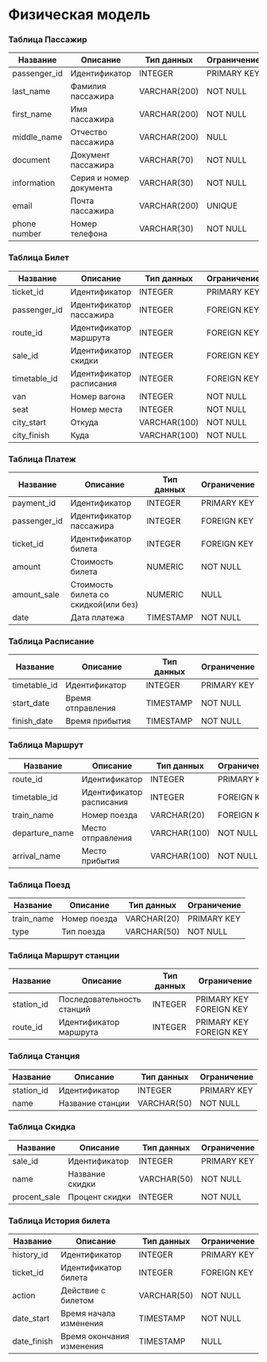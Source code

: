 # Физическая модель #

### Таблица Пассажир ###

|   Название    |    Описание   |  Тип данных   | Ограничение   |
| ------------- | ------------- | ------------- | ------------- |
| passenger_id  | Идентификатор | INTEGER       | PRIMARY KEY   |
| last_name     | Фамилия пассажира  | VARCHAR(200) | NOT NULL  |
| first_name     | Имя пассажира  | VARCHAR(200) | NOT NULL  |
| middle_name     | Отчество пассажира  | VARCHAR(200) | NULL  |
| document     | Документ пассажира  | VARCHAR(70) | NOT NULL  |
| information     | Серия и номер документа  | VARCHAR(30) | NOT NULL  |
| email     | Почта пассажира  | VARCHAR(200) | UNIQUE  |
| phone number     | Номер телефона  | VARCHAR(30) | NOT NULL  |


### Таблица Билет ###

|   Название    |    Описание   |  Тип данных   | Ограничение   |
| ------------- | ------------- | ------------- | ------------- |
| ticket_id  | Идентификатор | INTEGER       | PRIMARY KEY   |
| passenger_id     | Идентификатор пассажира  | INTEGER | FOREIGN KEY |
| route_id     | Идентификатор маршрута  | INTEGER | FOREIGN KEY |
| sale_id     | Идентификатор скидки  | INTEGER | FOREIGN KEY |
| timetable_id     | Идентификатор расписания  | INTEGER | FOREIGN KEY |
| van     | Номер вагона  | INTEGER | NOT NULL |
| seat     | Номер места | INTEGER | NOT NULL |
| city_start     | Откуда | VARCHAR(100) | NOT NULL |
| city_finish    | Куда | VARCHAR(100) | NOT NULL |



### Таблица Платеж ###

|   Название    |    Описание   |  Тип данных   | Ограничение   |
| ------------- | ------------- | ------------- | ------------- |
| payment_id  | Идентификатор | INTEGER       | PRIMARY KEY   |
| passenger_id     | Идентификатор пассажира  | INTEGER | FOREIGN KEY |
| ticket_id     | Идентификатор билета  | INTEGER | FOREIGN KEY |
| amount     | Стоимость билета  | NUMERIC| NOT NULL |
| amount_sale    | Стоимость билета со скидкой(или без) | NUMERIC| NULL |
| date     | Дата платежа  | TIMESTAMP | NOT NULL |


### Таблица Расписание ###

|   Название    |    Описание   |  Тип данных   | Ограничение   |
| ------------- | ------------- | ------------- | ------------- |
| timetable_id  | Идентификатор | INTEGER       | PRIMARY KEY   |
| start_date     | Время отправления  | TIMESTAMP | NOT NULL |
| finish_date     | Время прибытия | TIMESTAMP | NOT NULL |


### Таблица Маршрут ###

|   Название    |    Описание   |  Тип данных   | Ограничение   |
| ------------- | ------------- | ------------- | ------------- |
| route_id  | Идентификатор | INTEGER       | PRIMARY KEY   |
| timetable_id     | Идентификатор расписания  | INTEGER | FOREIGN KEY |
| train_name     | Номер поезда  | VARCHAR(20) | FOREIGN KEY |
| departure_name     | Место отправления | VARCHAR(100) | NOT NULL |
| arrival_name     | Место прибытия | VARCHAR(100) | NOT NULL |


### Таблица Поезд ###

|   Название    |    Описание   |  Тип данных   | Ограничение   |
| ------------- | ------------- | ------------- | ------------- |
| train_name  | Номер поезда |  VARCHAR(20)       | PRIMARY KEY   |
| type     | Тип поезда | VARCHAR(50) | NOT NULL |


### Таблица Маршрут станции ###

|   Название    |    Описание   |  Тип данных   | Ограничение   |
| ------------- | ------------- | ------------- | ------------- |
| station_id     | Последовательность станций | INTEGER | PRIMARY KEY FOREIGN KEY |
| route_id     | Идентификатор маршрута  | INTEGER | PRIMARY KEY FOREIGN KEY |



### Таблица Станция ###

|   Название    |    Описание   |  Тип данных   | Ограничение   |
| ------------- | ------------- | ------------- | ------------- |
| station_id  | Идентификатор | INTEGER       | PRIMARY KEY   |
| name     | Название станции | VARCHAR(50) | NOT NULL |


### Таблица Скидка ###

|   Название    |    Описание   |  Тип данных   | Ограничение   |
| ------------- | ------------- | ------------- | ------------- |
| sale_id  | Идентификатор | INTEGER       | PRIMARY KEY   |
| name     | Название скидки | VARCHAR(50) | NOT NULL |
| procent_sale     | Процент скидки | INTEGER | NOT NULL |


### Таблица История билета ###

|   Название    |    Описание   |  Тип данных   | Ограничение   |
| ------------- | ------------- | ------------- | ------------- |
| history_id  | Идентификатор | INTEGER       | PRIMARY KEY   |
| ticket_id     | Идентификатор билета  | INTEGER | FOREIGN KEY |
| action     | Действие с билетом | VARCHAR(50) | NOT NULL |
| date_start     | Время начала изменения  | TIMESTAMP | NOT NULL |
| date_finish     | Время окончания изменения  | TIMESTAMP | NULL |






















































